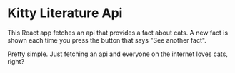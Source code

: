 # Kitty Literature Api

This React app fetches an api that provides a fact about cats. A new fact is shown each time you press the button that says "See another fact".

Pretty simple. Just fetching an api and everyone on the internet loves cats, right?

